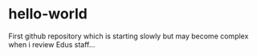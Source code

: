 # hello-world
First github repository
which is starting slowly but may become complex when i review Edus staff...
